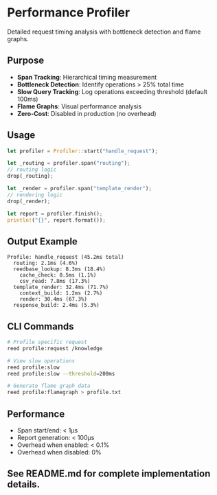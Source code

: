 # Performance Profiler

Detailed request timing analysis with bottleneck detection and flame graphs.

## Purpose

- **Span Tracking**: Hierarchical timing measurement
- **Bottleneck Detection**: Identify operations > 25% total time
- **Slow Query Tracking**: Log operations exceeding threshold (default 100ms)
- **Flame Graphs**: Visual performance analysis
- **Zero-Cost**: Disabled in production (no overhead)

## Usage

```rust
let profiler = Profiler::start("handle_request");

let _routing = profiler.span("routing");
// routing logic
drop(_routing);

let _render = profiler.span("template_render");
// rendering logic
drop(_render);

let report = profiler.finish();
println!("{}", report.format());
```

## Output Example

```
Profile: handle_request (45.2ms total)
  routing: 2.1ms (4.6%)
  reedbase_lookup: 8.3ms (18.4%)
    cache_check: 0.5ms (1.1%)
    csv_read: 7.8ms (17.3%)
  template_render: 32.4ms (71.7%)
    context_build: 1.2ms (2.7%)
    render: 30.4ms (67.3%)
  response_build: 2.4ms (5.3%)
```

## CLI Commands

```bash
# Profile specific request
reed profile:request /knowledge

# View slow operations
reed profile:slow
reed profile:slow --threshold=200ms

# Generate flame graph data
reed profile:flamegraph > profile.txt
```

## Performance

- Span start/end: < 1μs
- Report generation: < 100μs
- Overhead when enabled: < 0.1%
- Overhead when disabled: 0%

## See README.md for complete implementation details.
